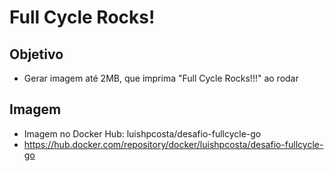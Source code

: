 # Full Cycle Rocks!

## Objetivo 
- Gerar imagem até 2MB, que imprima "Full Cycle Rocks!!!" ao rodar

## Imagem
- Imagem no Docker Hub: luishpcosta/desafio-fullcycle-go
- https://hub.docker.com/repository/docker/luishpcosta/desafio-fullcycle-go
